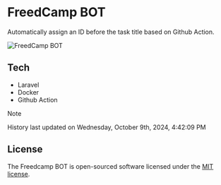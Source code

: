 # FreedCamp BOT

Automatically assign an ID before the task title based on Github Action.

![FreedCamp BOT](https://repository-images.githubusercontent.com/737932867/7d34798b-2680-471c-b089-a78a718d3d6a)

## Tech

- Laravel
- Docker
- Github Action

> [!NOTE]  
> History last updated on Wednesday, October 9th, 2024, 4:42:09 PM

## License

The Freedcamp BOT is open-sourced software licensed under the [MIT license](https://opensource.org/licenses/MIT).
